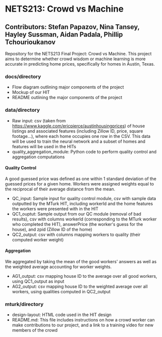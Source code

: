# NETS213: Crowd vs Machine
## Contributors: Stefan Papazov, Nina Tansey, Hayley Sussman, Aidan Padala, Phillip Tchourioukanov
Repository for the NETS213 Final Project: Crowd vs Machine. This project aims to determine whether crowd wisdom or machine learning is more accurate in predicting home prices, specifically for homes in Austin, Texas.

### docs/directory
- Flow diagram outlining major components of the project
- Mockup of our HIT
- README outlining the major components of the project

### data/directory
- Raw input: csv (taken from https://www.kaggle.com/ericpierce/austinhousingprices) of house listings and associated features (including Zillow ID, price, square footage...), where each home occupies one row in the CSV. This data will be used to train the neural network and a subset of homes and features will be used in the HITs
- quality_aggregation_module: Python code to perform quality control and aggregation computations

#### Quality Control
A good guessed price was defined as one within 1 standard deviation of the guessed prices for a given home. Workers were assigned weights equal to the reciprocal of their average distance from the mean.

- QC_input: Sample input for quality control module, csv with sample data outputted by the MTurk HIT, including workerId and the home features the workers were presented with in the HIT
- QC1_ouptut: Sample output from our QC module (removal of bad results), csv with columns workerId (corresponding to the MTurk worker who completed the HIT), answerPrice (the worker's guess for the house), and zpid (Zillow ID of the home)
- QC2_output: csv with columns mapping workers to quality (their computed worker weight)

#### Aggregation
We aggregated by taking the mean of the good workers' answers as well as the weighted average accounting for worker weights.

- AG1_output: csv mapping house ID to the average over all good workers, using QC1_output as input
- AG2_output: csv mapping house ID to the weighted average over all workers, using qualities computed in QC2_output


### mturk/directory
- design-layout: HTML code used in the HIT design
- README.md: This file includes instructions on how a crowd worker can make contributions to our project, and a link to a training video for new members of the crowd

